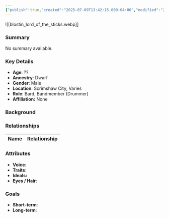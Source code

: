 ```yaml
---
{"publish":true,"created":"2025-07-09T13:42:15.000-04:00","modified":"2025-07-09T13:44:30.519-04:00","published":"2025-07-09T13:44:30.519-04:00","cssclasses":"","Age":"??","Ancestry":"Dwarf","Gender":"Male","Location":["Scrimshaw City, Varies"],"Role":["Bard, Bandmember (Drummer)"],"Affiliation":["None"]}
---
```



![[blostin_lord_of_the_sticks.webp]]
### Summary
No summary available.

### Key Details
- **Age**: ??
- **Ancestry**: Dwarf
- **Gender**: Male
- **Location**: Scrimshaw City, Varies
- **Role**: Bard, Bandmember (Drummer)
- **Affiliation:** None

### Background


### Relationships

| Name  | Relationship |
| ----- | ------------ |

### Attributes
- **Voice**:
- **Traits**:  
- **Ideals:**
- **Eyes / Hair**:  

### Goals
- **Short-term**:  
- **Long-term**:  
